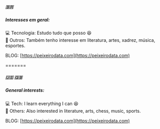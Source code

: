 ##### 🇧🇷

##### Interesses em geral:  

💻 Tecnologia: Estudo tudo que posso 😆  
📖 Outros: Também tenho interesse em literatura, artes, xadrez, música, esportes.  
  
BLOG: [https://peixeirodata.com](https://peixeirodata.com)

=======

##### 🇺🇸 🇬🇧

##### General interests:  

💻 Tech: I learn everything I can 😆  
📖 Others: Also interested in literature, arts, chess, music, sports.  
  
  
BLOG: [https://peixeirodata.com](https://peixeirodata.com)  



